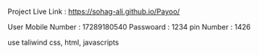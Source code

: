 Project Live Link : https://sohag-ali.github.io/Payoo/

User Mobile Number : 17289180540
Passwoard : 1234
pin Number : 1426

use taliwind css, html, javascripts